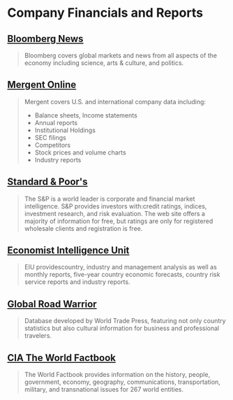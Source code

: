 # Company Financials and Reports

## [Bloomberg News](https://web.archive.org/web/20151121044543/http:/www.bloomberg.com/)

> Bloomberg covers global markets and news from all aspects of the economy including science, arts & culture, and politics.

## [Mergent Online](https://web.archive.org/web/20151121044543/http:/summit.csuci.edu:2048/login?url=http://www.mergentonline.com)

> Mergent covers U.S. and international company data including:
>
> * Balance sheets, Income statements
> * Annual reports
> * Institutional Holdings
> * SEC filings
> * Competitors
> * Stock prices and volume charts
> * Industry reports

## [Standard & Poor's](https://web.archive.org/web/20151121044543/http:/www.standardandpoors.com/en_US/web/guest/home)

> The S&P is a world leader is corporate and financial market intelligence. S&P provides investors with:credit ratings, indices, investment research, and risk evaluation. The web site offers a majority of information for free, but ratings are only for registered wholesale clients and registration is free.

## [Economist Intelligence Unit](https://web.archive.org/web/20151121044543/http:/summit.csuci.edu:2048/login?url=http://www.eiu.com)

> EIU providescountry, industry and management analysis as well as monthly reports, five-year country economic forecasts, country risk service reports and industry reports.

## [Global Road Warrior](https://web.archive.org/web/20151121044543/http:/summit.csuci.edu:2048/login?url=http://www.globalroadwarrior.com/directclient_index2.asp?c=csuci)

> Database developed by World Trade Press, featuring not only country statistics but also cultural information for business and professional travelers.

## [CIA The World Factbook](https://web.archive.org/web/20151121044543/https:/www.cia.gov/library/publications/the-world-factbook/)

> The World Factbook provides information on the history, people, government, economy, geography, communications, transportation, military, and transnational issues for 267 world entities.



